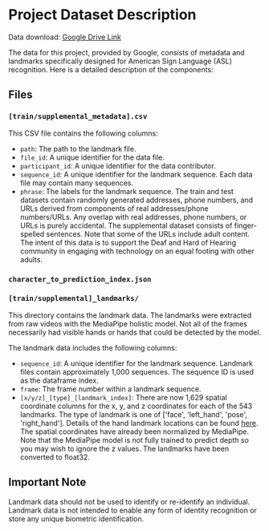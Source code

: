 # Project Dataset Description

Data download: [Google Drive Link](https://drive.google.com/drive/folders/18PFNQzjqTcRWQczwU32AnY31GKiUoZA1?usp=drive_link)

The data for this project, provided by Google, consists of metadata and landmarks specifically designed for American Sign Language (ASL) recognition. Here is a detailed description of the components:

## Files

### `[train/supplemental_metadata].csv`

This CSV file contains the following columns:

- `path`: The path to the landmark file.
- `file_id`: A unique identifier for the data file.
- `participant_id`: A unique identifier for the data contributor.
- `sequence_id`: A unique identifier for the landmark sequence. Each data file may contain many sequences.
- `phrase`: The labels for the landmark sequence. The train and test datasets contain randomly generated addresses, phone numbers, and URLs derived from components of real addresses/phone numbers/URLs. Any overlap with real addresses, phone numbers, or URLs is purely accidental. The supplemental dataset consists of finger-spelled sentences. Note that some of the URLs include adult content. The intent of this data is to support the Deaf and Hard of Hearing community in engaging with technology on an equal footing with other adults.

### `character_to_prediction_index.json`

### `[train/supplemental]_landmarks/`

This directory contains the landmark data. The landmarks were extracted from raw videos with the MediaPipe holistic model. Not all of the frames necessarily had visible hands or hands that could be detected by the model.

The landmark data includes the following columns:

- `sequence_id`: A unique identifier for the landmark sequence. Landmark files contain approximately 1,000 sequences. The sequence ID is used as the dataframe index.
- `frame`: The frame number within a landmark sequence.
- `[x/y/z]_[type]_[landmark_index]`: There are now 1,629 spatial coordinate columns for the x, y, and z coordinates for each of the 543 landmarks. The type of landmark is one of ['face', 'left_hand', 'pose', 'right_hand']. Details of the hand landmark locations can be found [here](https://developers.google.com/mediapipe/solutions/vision/hand_landmarker). The spatial coordinates have already been normalized by MediaPipe. Note that the MediaPipe model is not fully trained to predict depth so you may wish to ignore the z values. The landmarks have been converted to float32.

## Important Note

Landmark data should not be used to identify or re-identify an individual. Landmark data is not intended to enable any form of identity recognition or store any unique biometric identification.
